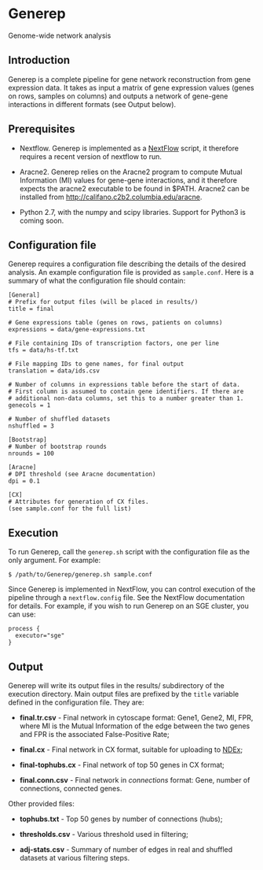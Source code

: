 # Generep
Genome-wide network analysis

## Introduction
Generep is a complete pipeline for gene network reconstruction from 
gene expression data. It takes as input a matrix of gene expression
values (genes on rows, samples on columns) and outputs a network of
gene-gene interactions in different formats (see Output below).

## Prerequisites
* Nextflow. Generep is implemented as a [NextFlow](https://www.nextflow.io/) script, it therefore requires
a recent version of nextflow to run. 

* Aracne2. Generep relies on the Aracne2 program to compute Mutual Information (MI)
values for gene-gene interactions, and it therefore expects the aracne2 executable
to be found in $PATH. Aracne2 can be installed from http://califano.c2b2.columbia.edu/aracne.

* Python 2.7, with the numpy and scipy libraries. Support for Python3 is coming soon.

## Configuration file

Generep requires a configuration file describing the details of the desired
analysis. An example configuration file is provided as `sample.conf`. Here is
a summary of what the configuration file should contain:

```
[General]
# Prefix for output files (will be placed in results/)
title = final

# Gene expressions table (genes on rows, patients on columns)
expressions = data/gene-expressions.txt

# File containing IDs of transcription factors, one per line
tfs = data/hs-tf.txt

# File mapping IDs to gene names, for final output
translation = data/ids.csv

# Number of columns in expressions table before the start of data.
# First column is assumed to contain gene identifiers. If there are
# additional non-data columns, set this to a number greater than 1.
genecols = 1

# Number of shuffled datasets
nshuffled = 3

[Bootstrap]
# Number of bootstrap rounds
nrounds = 100

[Aracne]
# DPI threshold (see Aracne documentation)
dpi = 0.1

[CX]
# Attributes for generation of CX files.
(see sample.conf for the full list)
```

## Execution

To run Generep, call the `generep.sh` script with the configuration file
as the only argument. For example:

```
$ /path/to/Generep/generep.sh sample.conf
```

Since Generep is implemented in NextFlow, you can control execution of
the pipeline through a `nextflow.config` file. See the NextFlow documentation
for details. For example, if you wish to run Generep on an SGE cluster, you
can use:

```
process {
  executor="sge"
}
```

## Output

Generep will write its output files in the results/ subdirectory of the execution
directory. Main output files are prefixed by the `title` variable defined in the
configuration file. They are:

* **final.tr.csv** - Final network in cytoscape format: Gene1, Gene2, MI, FPR, where MI is the Mutual Information of the edge between the two genes and FPR is the associated False-Positive Rate;

* **final.cx** - Final network in CX format, suitable for uploading to [NDEx](https://home.ndexbio.org/index/);

* **final-tophubs.cx** - Final network of top 50 genes in CX format;

* **final.conn.csv** - Final network in *connections* format: Gene, number of connections, connected genes.

Other provided files:

* **tophubs.txt** - Top 50 genes by number of connections (hubs);

* **thresholds.csv** - Various threshold used in filtering;

* **adj-stats.csv** - Summary of number of edges in real and shuffled datasets at various filtering steps.


